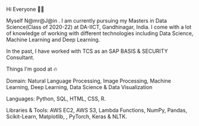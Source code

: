 Hi Everyone 👋🏻

Myself N@mr@J@in . I am currently pursuing my Masters in Data Science(Class of 2020-22) at DA-IICT, Gandhinagar, India. I come with a lot of knowledge of working with different technologies including  Data Science, Machine Learning and Deep Learning.

In the past, I have worked with TCS as an SAP BASIS & SECURITY Consultant.

Things I'm good at 🔥

Domain: Natural Language Processing, Image Processing, Machine Learning, Deep Learning, Data Science & Data Visualization

Languages: Python, SQL, HTML, CSS, R.

Libraries & Tools: AWS EC2, AWS S3, Lambda Functions, NumPy, Pandas, Scikit-Learn, Matplotlib, , PyTorch, Keras & NLTK.
